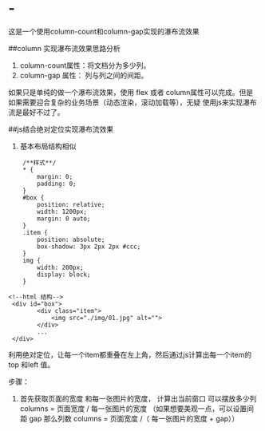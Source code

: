 # -
这是一个使用column-count和column-gap实现的瀑布流效果

##column 实现瀑布流效果思路分析

1. column-count属性：将文档分为多少列。
2. column-gap 属性： 列与列之间的间距。

如果只是单纯的做一个瀑布流效果，使用 flex 或者 column属性可以完成。但是如果需要迎合复杂的业务场景（动态渲染，滚动加载等），无疑 使用js来实现瀑布流是最好不过了。

##js结合绝对定位实现瀑布流效果

1. 基本布局结构相似
```
    /**样式**/
    * {
        margin: 0;
        padding: 0;
    }
    #box {
        position: relative;
        width: 1200px;
        margin: 0 auto;
    }
    .item {
        position: absolute;
        box-shadow: 3px 2px 2px #ccc;
    }
    img {
        width: 200px;
        display: block;
    }
```

```
<!--html 结构-->
 <div id="box">
        <div class="item">
            <img src="./img/01.jpg" alt="">
        </div>
        ...
 </div>
```
利用绝对定位，让每一个item都重叠在左上角，然后通过js计算出每一个item的top 和left 值。

步骤： 

   1. 首先获取页面的宽度 和每一张图片的宽度， 计算出当前窗口 可以摆放多少列     columns = 页面宽度 / 每一张图片的宽度   （如果想要美观一点，可以设置间距 gap 那么列数 columns = 页面宽度 /（ 每一张图片的宽度 + gap））









